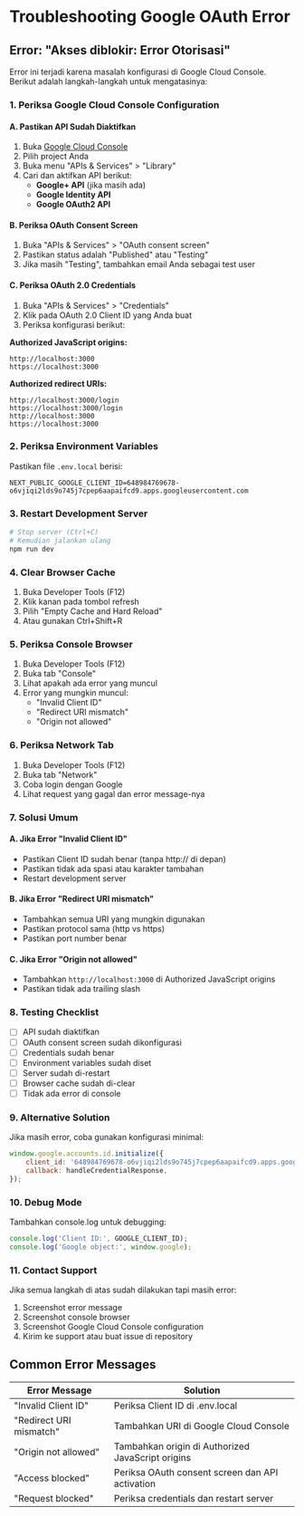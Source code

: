 # Troubleshooting Google OAuth Error

## Error: "Akses diblokir: Error Otorisasi"

Error ini terjadi karena masalah konfigurasi di Google Cloud Console. Berikut adalah langkah-langkah untuk mengatasinya:

### 1. Periksa Google Cloud Console Configuration

#### A. Pastikan API Sudah Diaktifkan
1. Buka [Google Cloud Console](https://console.cloud.google.com/)
2. Pilih project Anda
3. Buka menu "APIs & Services" > "Library"
4. Cari dan aktifkan API berikut:
   - **Google+ API** (jika masih ada)
   - **Google Identity API**
   - **Google OAuth2 API**

#### B. Periksa OAuth Consent Screen
1. Buka "APIs & Services" > "OAuth consent screen"
2. Pastikan status adalah "Published" atau "Testing"
3. Jika masih "Testing", tambahkan email Anda sebagai test user

#### C. Periksa OAuth 2.0 Credentials
1. Buka "APIs & Services" > "Credentials"
2. Klik pada OAuth 2.0 Client ID yang Anda buat
3. Periksa konfigurasi berikut:

**Authorized JavaScript origins:**
```
http://localhost:3000
https://localhost:3000
```

**Authorized redirect URIs:**
```
http://localhost:3000/login
https://localhost:3000/login
http://localhost:3000
https://localhost:3000
```

### 2. Periksa Environment Variables

Pastikan file `.env.local` berisi:
```env
NEXT_PUBLIC_GOOGLE_CLIENT_ID=648984769678-o6vjiqi2lds9o745j7cpep6aapaifcd9.apps.googleusercontent.com
```

### 3. Restart Development Server

```bash
# Stop server (Ctrl+C)
# Kemudian jalankan ulang
npm run dev
```

### 4. Clear Browser Cache

1. Buka Developer Tools (F12)
2. Klik kanan pada tombol refresh
3. Pilih "Empty Cache and Hard Reload"
4. Atau gunakan Ctrl+Shift+R

### 5. Periksa Console Browser

1. Buka Developer Tools (F12)
2. Buka tab "Console"
3. Lihat apakah ada error yang muncul
4. Error yang mungkin muncul:
   - "Invalid Client ID"
   - "Redirect URI mismatch"
   - "Origin not allowed"

### 6. Periksa Network Tab

1. Buka Developer Tools (F12)
2. Buka tab "Network"
3. Coba login dengan Google
4. Lihat request yang gagal dan error message-nya

### 7. Solusi Umum

#### A. Jika Error "Invalid Client ID"
- Pastikan Client ID sudah benar (tanpa http:// di depan)
- Pastikan tidak ada spasi atau karakter tambahan
- Restart development server

#### B. Jika Error "Redirect URI mismatch"
- Tambahkan semua URI yang mungkin digunakan
- Pastikan protocol sama (http vs https)
- Pastikan port number benar

#### C. Jika Error "Origin not allowed"
- Tambahkan `http://localhost:3000` di Authorized JavaScript origins
- Pastikan tidak ada trailing slash

### 8. Testing Checklist

- [ ] API sudah diaktifkan
- [ ] OAuth consent screen sudah dikonfigurasi
- [ ] Credentials sudah benar
- [ ] Environment variables sudah diset
- [ ] Server sudah di-restart
- [ ] Browser cache sudah di-clear
- [ ] Tidak ada error di console

### 9. Alternative Solution

Jika masih error, coba gunakan konfigurasi minimal:

```javascript
window.google.accounts.id.initialize({
    client_id: '648984769678-o6vjiqi2lds9o745j7cpep6aapaifcd9.apps.googleusercontent.com',
    callback: handleCredentialResponse,
});
```

### 10. Debug Mode

Tambahkan console.log untuk debugging:

```javascript
console.log('Client ID:', GOOGLE_CLIENT_ID);
console.log('Google object:', window.google);
```

### 11. Contact Support

Jika semua langkah di atas sudah dilakukan tapi masih error:
1. Screenshot error message
2. Screenshot console browser
3. Screenshot Google Cloud Console configuration
4. Kirim ke support atau buat issue di repository

## Common Error Messages

| Error Message | Solution |
|---------------|----------|
| "Invalid Client ID" | Periksa Client ID di .env.local |
| "Redirect URI mismatch" | Tambahkan URI di Google Cloud Console |
| "Origin not allowed" | Tambahkan origin di Authorized JavaScript origins |
| "Access blocked" | Periksa OAuth consent screen dan API activation |
| "Request blocked" | Periksa credentials dan restart server | 